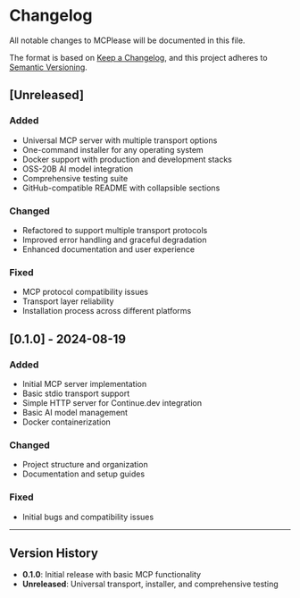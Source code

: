 # Changelog

All notable changes to MCPlease will be documented in this file.

The format is based on [Keep a Changelog](https://keepachangelog.com/en/1.0.0/),
and this project adheres to [Semantic Versioning](https://semver.org/spec/v2.0.0.html).

## [Unreleased]

### Added
- Universal MCP server with multiple transport options
- One-command installer for any operating system
- Docker support with production and development stacks
- OSS-20B AI model integration
- Comprehensive testing suite
- GitHub-compatible README with collapsible sections

### Changed
- Refactored to support multiple transport protocols
- Improved error handling and graceful degradation
- Enhanced documentation and user experience

### Fixed
- MCP protocol compatibility issues
- Transport layer reliability
- Installation process across different platforms

## [0.1.0] - 2024-08-19

### Added
- Initial MCP server implementation
- Basic stdio transport support
- Simple HTTP server for Continue.dev integration
- Basic AI model management
- Docker containerization

### Changed
- Project structure and organization
- Documentation and setup guides

### Fixed
- Initial bugs and compatibility issues

---

## Version History

- **0.1.0**: Initial release with basic MCP functionality
- **Unreleased**: Universal transport, installer, and comprehensive testing
